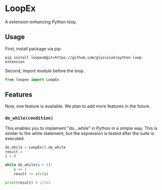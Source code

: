 # LoopEx

A extension enhancing Python loop.

## Usage

First, install package via pip.

```
pip install loopex@git+https://github.com/glyzinieh/python-loop-extension
```

Second, import module before the loop.

```Python
from loopex import LoopEx
```

## Features

Now, one feature is available. We plan to add more features in the future.

### `do_while(condition)`

This enables you to implement "do...while" in Python in a simple way. This is similar to the while statement, but the expression is tested after the suite is executed.

```Python
do_while = LoopEx().do_while
result = ''
i = 0

while do_while(i < 5):
    i += 1
    result += str(i)

print(result) # 12345
```
